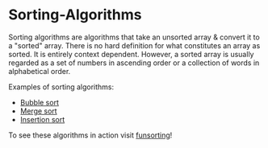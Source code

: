 # Sorting-Algorithms
Sorting algorithms are algorithms that take an unsorted array & convert it to a "sorted" array.
There is no hard definition for what constitutes an array as sorted. It is entirely context dependent. However, a sorted array is usually regarded as a set of numbers in ascending order or a collection of words in alphabetical order.

Examples of sorting algorithms:
- [Bubble sort](Bubble-Sort.md)
- [Merge sort](Merge-Sort.md)
- [Insertion sort](Insertion-Sort.md)

To see these algorithms in action visit [funsorting](https://funsorting.github.io/)!